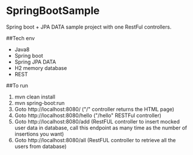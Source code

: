 # SpringBootSample
Spring boot + JPA DATA sample project with one RestFul controllers.

##Tech env
  - Java8
  - Spring boot
  - Spring JPA DATA
  - H2 memory database
  - REST

##To run
  1. mvn clean install
  2. mvn spring-boot:run
  3. Goto http://localhost:8080/   ("/" controller returns the HTML page)
  4. Goto http://localhost:8080/hello  ("/hello" RESTFul controller)
  5. Goto http://localhost:8080/add  (RestFUL controller to insert mocked user data in database, call this endpoint as many time as the number of insertions you want)
  6. Goto http://localhost:8080/all  (RestFUL controller to retrieve all the users from database)
